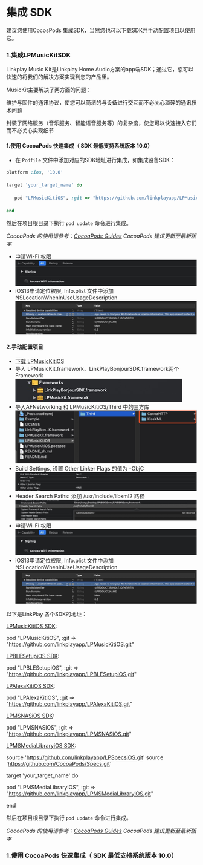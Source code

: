 # 集成 SDK

建议您使用CocosPods 集成SDK，当然您也可以下载SDK并手动配置项目以使用它。

### 1.集成LPMusicKitSDK

Linkplay Music Kit是Linkplay Home Audio方案的app端SDK；通过它，您可以快速的将我们的解决方案实现到您的产品里。

MusicKit主要解决了两方面的问题：

维护与固件的通讯协议，使您可以简洁的与设备进行交互而不必关心琐碎的通讯技术问题

封装了网络服务（音乐服务、智能语音服务等）的复杂度，使您可以快速接入它们而不必关心实现细节

#### 1.使用 CocoaPods 快速集成（ SDK 最低支持系统版本 10.0）

- 在 `Podfile` 文件中添加对应的SDK地址进行集成，如集成设备SDK：

```ruby
platform :ios, '10.0'

target 'your_target_name' do

   pod "LPMusicKitiOS", :git => "https://github.com/linkplayapp/LPMusicKitiOS.git"

end
```
然后在项目根目录下执行 `pod update` 命令进行集成。

_CocoaPods 的使用请参考：[CocoaPods Guides](https://guides.cocoapods.org/)_
_CocoaPods 建议更新至最新版本_

- 申请Wi-Fi 权限
![server_error](./images/5.jpg)
- iOS13申请定位权限, Info.plist 文件中添加 NSLocationWhenInUseUsageDescription
![server_error](./images/6.jpg)

#### 2.手动配置项目
- [下载 LPMusicKitiOS](https://github.com/linkplayapp/LPMusicKitiOS/archive/master.zip)
- 导入 LPMusicKit.framework、LinkPlayBonjourSDK.framework两个Framework
![server_error](./images/1.jpg)
- 导入AFNetworking 和 LPMusicKitiOS/Third 中的三方库
![server_error](./images/2.jpg)
- Build Settings, 设置 Other Linker Flags 的值为  -ObjC
![server_error](./images/3.jpg)
- Header Search Paths: 添加 /usr/include/libxml2 路径
![server_error](./images/4.jpg)
- 申请Wi-Fi 权限
![server_error](./images/5.jpg)
- iOS13申请定位权限, Info.plist 文件中添加 NSLocationWhenInUseUsageDescription
![server_error](./images/6.jpg)

以下是LinkPlay 各个SDK的地址：


[LPMusicKitiOS SDK](https://github.com/linkplayapp/LPMusicKitiOS):

pod "LPMusicKitiOS", :git => "https://github.com/linkplayapp/LPMusicKitiOS.git"

[LPBLESetupiOS SDK](https://github.com/linkplayapp/LPBLESetupiOS):

pod "LPBLESetupiOS", :git => "https://github.com/linkplayapp/LPBLESetupiOS.git"

[LPAlexaKitiOS SDK](https://github.com/linkplayapp/LPAlexaKitiOS):

pod "LPAlexaKitiOS", :git => "https://github.com/linkplayapp/LPAlexaKitiOS.git"

[LPMSNASiOS SDK](https://github.com/linkplayapp/LPMSNASiOS):

pod "LPMSNASiOS", :git => "https://github.com/linkplayapp/LPMSNASiOS.git"

[LPMSMediaLibraryiOS SDK](https://github.com/linkplayapp/LPMSMediaLibraryiOS):

source 'https://github.com/linkplayapp/LPSpecsiOS.git'
source 'https://github.com/CocoaPods/Specs.git'

target 'your_target_name' do

   pod "LPMSMediaLibraryiOS", :git => "https://github.com/linkplayapp/LPMSMediaLibraryiOS.git"

end

然后在项目根目录下执行 `pod update` 命令进行集成。

_CocoaPods 的使用请参考：[CocoaPods Guides](https://guides.cocoapods.org/)_
_CocoaPods 建议更新至最新版本_

### 1.使用 CocoaPods 快速集成（ SDK 最低支持系统版本 10.0）